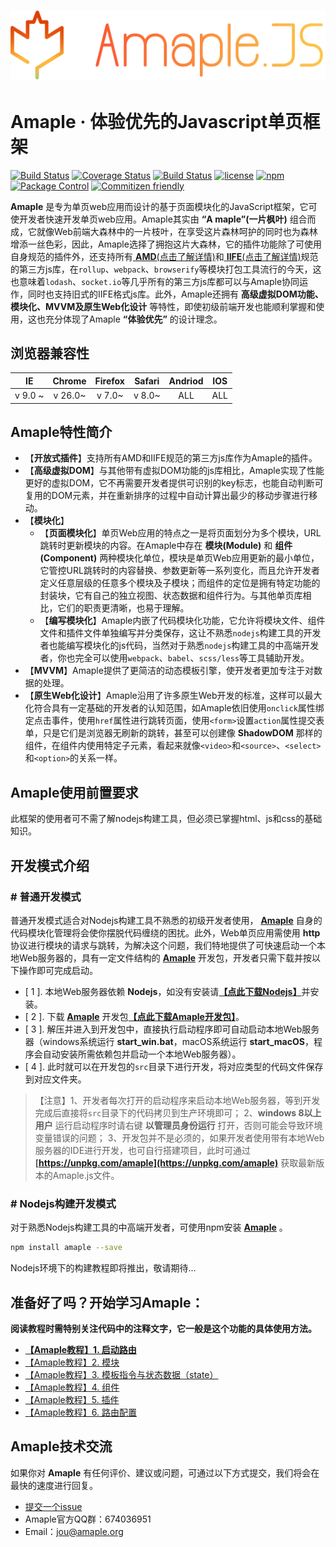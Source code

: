 # ![](https://raw.githubusercontent.com/amjs-team/amaple.org/master/logo.png)

# Amaple · 体验优先的Javascript单页框架

[![Build Status](https://travis-ci.org/amjs-team/amaple.svg?branch=master)](https://travis-ci.org/amjs-team/amaple)
[![Coverage Status](https://coveralls.io/repos/github/amjs-team/amaple/badge.svg?branch=master)](https://coveralls.io/github/amjs-team/amaple?branch=master)
[![Build Status](https://saucelabs.com/buildstatus/icejs_team)](https://saucelabs.com/beta/builds/0afdd39846aa4eb49d060fccb8de2406)
[![license](https://img.shields.io/badge/license-MIT-blue.svg)](https://github.com/amjs-team/amaple/blob/master/LICENSE)
[![npm](https://img.shields.io/npm/v/amaple.svg)](https://www.npmjs.com/package/amaple)
[![Package Control](https://img.shields.io/packagecontrol/dw/GitGutter.svg)](https://www.npmjs.com/package/amaple)
[![Commitizen friendly](https://img.shields.io/badge/commitizen-friendly-brightgreen.svg)](http://commitizen.github.io/cz-cli/)

**Amaple** 是专为单页web应用而设计的基于页面模块化的JavaScript框架，它可使开发者快速开发单页web应用。Amaple其实由 **“A maple”(一片枫叶)** 组合而成，它就像Web前端大森林中的一片枝叶，在享受这片森林呵护的同时也为森林增添一丝色彩，因此，Amaple选择了拥抱这片大森林，它的插件功能除了可使用自身规范的插件外，还支持所有[ **AMD**(点击了解详情)](https://github.com/amdjs/amdjs-api/wiki/AMD-%28%E4%B8%AD%E6%96%87%E7%89%88%29)和[ **IIFE**(点击了解详情)](https://segmentfault.com/a/1190000003985390)规范的第三方js库，在`rollup`、`webpack`、`browserify`等模块打包工具流行的今天，这也意味着`lodash`、`socket.io`等几乎所有的第三方js库都可以与Amaple协同运作，同时也支持旧式的IIFE格式js库。此外，Amaple还拥有 **高级虚拟DOM功能、模块化、MVVM及原生Web化设计** 等特性，即使初级前端开发也能顺利掌握和使用，这也充分体现了Amaple **“体验优先”** 的设计理念。



## 浏览器兼容性

|   IE    | Chrome  | Firefox | Safari | Andriod | IOS  |
| :-----: | :-----: | :-----: | :----: | :-----: | :--: |
| v 9.0 ~ | v 26.0~ | v 7.0~  | v 8.0~ |   ALL   | ALL  |



## Amaple特性简介

- 【**开放式插件**】支持所有AMD和IIFE规范的第三方js库作为Amaple的插件。
- 【**高级虚拟DOM**】与其他带有虚拟DOM功能的js库相比，Amaple实现了性能更好的虚拟DOM，它不再需要开发者提供可识别的key标志，也能自动判断可复用的DOM元素，并在重新排序的过程中自动计算出最少的移动步骤进行移动。
- 【**模块化**】
    - 【**页面模块化**】单页Web应用的特点之一是将页面划分为多个模块，URL跳转时更新模块的内容。在Amaple中存在 **模块(Module)** 和 **组件(Component)** 两种模块化单位，模块是单页Web应用更新的最小单位，它管控URL跳转时的内容替换、参数更新等一系列变化，而且允许开发者定义任意层级的任意多个模块及子模块；而组件的定位是拥有特定功能的封装块，它有自己的独立视图、状态数据和组件行为。与其他单页库相比，它们的职责更清晰，也易于理解。
    - 【**编写模块化**】Amaple内嵌了代码模块化功能，它允许将模块文件、组件文件和插件文件单独编写并分类保存，这让不熟悉`nodejs`构建工具的开发者也能编写模块化的js代码，当然对于熟悉`nodejs`构建工具的中高端开发者，你也完全可以使用`webpack`、`babel`、`scss/less`等工具辅助开发。
- 【**MVVM**】Amaple提供了更简洁的动态模板引擎，使开发者更加专注于对数据的处理。
- 【**原生Web化设计**】Amaple沿用了许多原生Web开发的标准，这样可以最大化符合具有一定基础的开发者的认知范围，如Amaple依旧使用`onclick`属性绑定点击事件，使用`href`属性进行跳转页面，使用`<form>`设置`action`属性提交表单，只是它们是浏览器无刷新的跳转，甚至可以创建像 **ShadowDOM** 那样的组件，在组件内使用特定子元素，看起来就像`<video>`和`<source>`、`<select>`和`<option>`的关系一样。



## Amaple使用前置要求

此框架的使用者可不需了解nodejs构建工具，但必须已掌握html、js和css的基础知识。



## **开发模式介绍**
### \# 普通开发模式
普通开发模式适合对Nodejs构建工具不熟悉的初级开发者使用， [**Amaple**](https://github.com/amjs-team/amaple) 自身的代码模块化管理将会使你摆脱代码缠绕的困扰。此外，Web单页应用需使用 **http**协议进行模块的请求与跳转，为解决这个问题，我们特地提供了可快速启动一个本地Web服务器的，具有一定文件结构的 [**Amaple**](https://github.com/amjs-team/amaple) 开发包，开发者只需下载并按以下操作即可完成启动。

- [ 1 ]. 本地Web服务器依赖 **Nodejs**，如没有安装请[**【点此下载Nodejs】**](http://nodejs.cn/download/)并安装。
- [ 2 ]. 下载 [**Amaple**](https://github.com/amjs-team/amaple) 开发包[**【点此下载Amaple开发包】**](https://github.com/amjs-team/amaple-dev-pkg/archive/1.4.2.zip)。
- [ 3 ]. 解压并进入到开发包中，直接执行启动程序即可自动启动本地Web服务器（windows系统运行 **start_win.bat**，macOS系统运行 **start_macOS**，程序会自动安装所需依赖包并启动一个本地Web服务器）。
- [ 4 ]. 此时就可以在开发包的`src`目录下进行开发，将对应类型的代码文件保存到对应文件夹。
> 【注意】1、开发者每次打开的启动程序来启动本地Web服务器，等到开发完成后直接将`src`目录下的代码拷贝到生产环境即可；
2、**windows 8以上用户** 运行启动程序时请右键 **以管理员身份运行** 打开，否则可能会导致环境变量错误的问题；
3、开发包并不是必须的，如果开发者使用带有本地Web服务器的IDE进行开发，也可自行搭建项目，此时可通过 **[https://unpkg.com/amaple](https://unpkg.com/amaple)** 获取最新版本的Amaple.js文件。

### \# Nodejs构建开发模式
对于熟悉Nodejs构建工具的中高端开发者，可使用npm安装 [**Amaple**](https://github.com/amjs-team/amaple) 。
```bash
npm install amaple --save
```
Nodejs环境下的构建教程即将推出，敬请期待...
## **准备好了吗？开始学习Amaple：**
**阅读教程时需特别关注代码中的注释文字，它一般是这个功能的具体使用方法。**
- [**【Amaple教程】1. 启动路由**](https://segmentfault.com/a/1190000012966350)
- [【Amaple教程】2. 模块](https://segmentfault.com/a/1190000012966430)
- [【Amaple教程】3. 模板指令与状态数据（state）](https://segmentfault.com/a/1190000012966497)
- [【Amaple教程】4. 组件](https://segmentfault.com/a/1190000012966552)
- [【Amaple教程】5. 插件](https://segmentfault.com/a/1190000012966591)
- [【Amaple教程】6. 路由配置](https://segmentfault.com/a/1190000012966646)

## **Amaple技术交流**
如果你对 **Amaple** 有任何评价、建议或问题，可通过以下方式提交，我们将会在最快的速度进行回复。
- [提交一个issue](https://github.com/amjs-team/amaple/issues)
- Amaple官方QQ群：674036951
- Email：[jou@amaple.org](mailto://jou@amaple.org)
